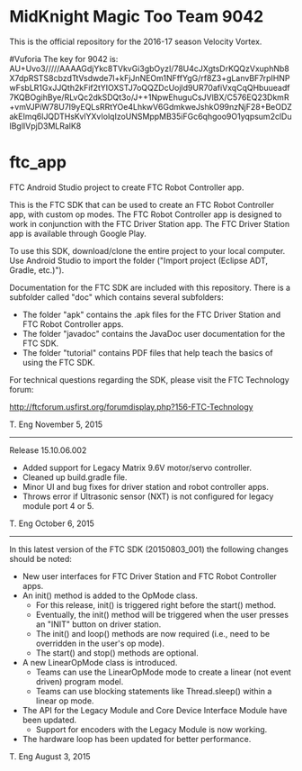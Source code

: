 # MidKnight Magic Too Team 9042
This is the official repository for the 2016-17 season Velocity Vortex.

#Vuforia
The key for 9042 is:  AU+Uvo3/////AAAAGdjYkc8TVkvGi3gbOyzI/78U4cJXgtsDrKQQzVxuphNb8X7dpRSTS8cbzdTtVsdwde7l+kFjJnNEOm1NFffYgG/rf8Z3+gLanvBF7rpIHNPwFsbLR1GxJJQth2kFif2tYIOXSTJ7oQQZDcUojld9UR70afiVxqCqQHbuueadf7KQBOgihBye/RLvQc2dkSDQt3o/J++1NpwEhuguCsJVlBX/C576EQ23DkmR+vmVJPiW78U7I9yEQLsRRtYOe4LhkwV6GdmkweJshkO99nzNjF28+BeODZakEImq6lJQDTHsKvlYXvIolqIzoUNSMppMB35iFGc6qhgoo9O1yqpsum2clDulBglIVpjD3MLRalK8

# ftc_app
FTC Android Studio project to create FTC Robot Controller app.

This is the FTC SDK that can be used to create an FTC Robot Controller app, with custom op modes.
The FTC Robot Controller app is designed to work in conjunction with the FTC Driver Station app.
The FTC Driver Station app is available through Google Play.

To use this SDK, download/clone the entire project to your local computer.
Use Android Studio to import the folder  ("Import project (Eclipse ADT, Gradle, etc.)").

Documentation for the FTC SDK are included with this repository.  There is a subfolder called "doc" which contains several subfolders:

 * The folder "apk" contains the .apk files for the FTC Driver Station and FTC Robot Controller apps.
 * The folder "javadoc" contains the JavaDoc user documentation for the FTC SDK.
 * The folder "tutorial" contains PDF files that help teach the basics of using the FTC SDK.

For technical questions regarding the SDK, please visit the FTC Technology forum:

  http://ftcforum.usfirst.org/forumdisplay.php?156-FTC-Technology
  
T. Eng
November 5, 2015

**************************************************************************************

Release 15.10.06.002

 * Added support for Legacy Matrix 9.6V motor/servo controller.
 * Cleaned up build.gradle file.
 * Minor UI and bug fixes for driver station and robot controller apps.
 * Throws error if Ultrasonic sensor (NXT) is not configured for legacy module port 4 or 5.

T. Eng
October 6, 2015

**************************************************************************************

In this latest version of the FTC SDK (20150803_001) the following changes should be noted:

 * New user interfaces for FTC Driver Station and FTC Robot Controller apps.
 * An init() method is added to the OpMode class.
   - For this release, init() is triggered right before the start() method.
   - Eventually, the init() method will be triggered when the user presses an "INIT" button on driver station.
   - The init() and loop() methods are now required (i.e., need to be overridden in the user's op mode).
   - The start() and stop() methods are optional.
 * A new LinearOpMode class is introduced.
   - Teams can use the LinearOpMode mode to create a linear (not event driven) program model.
   - Teams can use blocking statements like Thread.sleep() within a linear op mode.
 * The API for the Legacy Module and Core Device Interface Module have been updated.
   - Support for encoders with the Legacy Module is now working.
 * The hardware loop has been updated for better performance.


T. Eng
August 3, 2015
